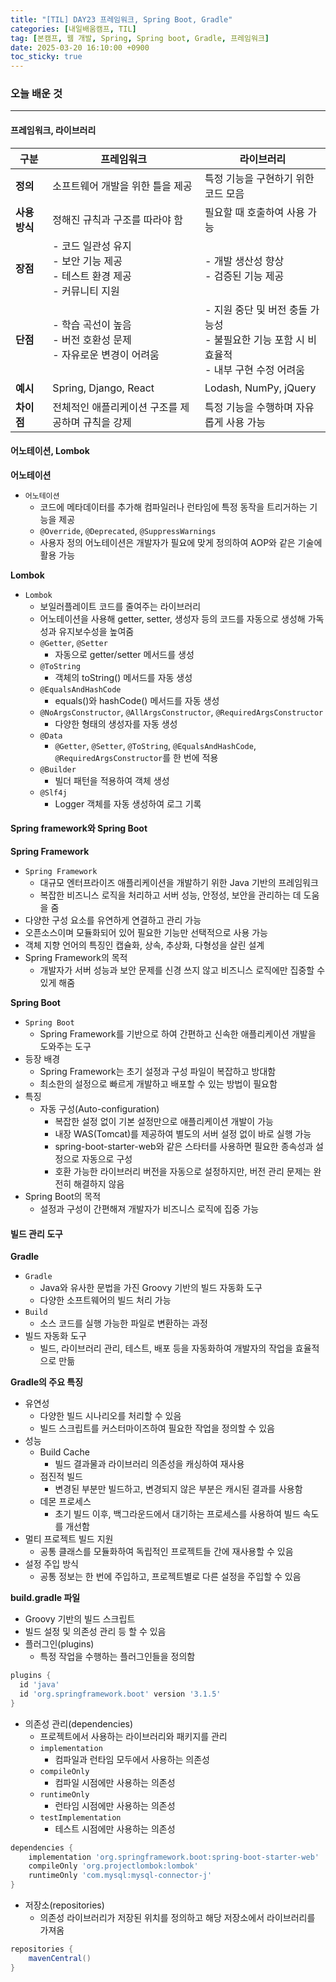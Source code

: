 ```yaml
---
title: "[TIL] DAY23 프레임워크, Spring Boot, Gradle"
categories: [내일배움캠프, TIL]
tag: [본캠프, 웹 개발, Spring, Spring boot, Gradle, 프레임워크]
date: 2025-03-20 16:10:00 +0900
toc_sticky: true
---
```

### 오늘 배운 것
***
#### 프레임워크, 라이브러리

| 구분       | 프레임워크 | 라이브러리 |
|------------|------------|------------|
| **정의**  | 소프트웨어 개발을 위한 틀을 제공 | 특정 기능을 구현하기 위한 코드 모음 |
| **사용 방식**  | 정해진 규칙과 구조를 따라야 함 | 필요할 때 호출하여 사용 가능 |
| **장점**  | - 코드 일관성 유지<br>- 보안 기능 제공<br>- 테스트 환경 제공<br>- 커뮤니티 지원 | - 개발 생산성 향상<br>- 검증된 기능 제공 |
| **단점**  | - 학습 곡선이 높음<br>- 버전 호환성 문제<br>- 자유로운 변경이 어려움 | - 지원 중단 및 버전 충돌 가능성<br>- 불필요한 기능 포함 시 비효율적<br>- 내부 구현 수정 어려움 |
| **예시**  | Spring, Django, React | Lodash, NumPy, jQuery |
| **차이점**  | 전체적인 애플리케이션 구조를 제공하며 규칙을 강제 | 특정 기능을 수행하며 자유롭게 사용 가능 |

#### 어노테이션, Lombok
**어노테이션**
- `어노테이션`
  - 코드에 메타데이터를 추가해 컴파일러나 런타임에 특정 동작을 트리거하는 기능을 제공
  - `@Override`, `@Deprecated`, `@SuppressWarnings`
  - 사용자 정의 어노테이션은 개발자가 필요에 맞게 정의하여 AOP와 같은 기술에 활용 가능

**Lombok**
- `Lombok`
  - 보일러플레이트 코드를 줄여주는 라이브러리
  - 어노테이션을 사용해 getter, setter, 생성자 등의 코드를 자동으로 생성해 가독성과 유지보수성을 높여줌
  - `@Getter`, `@Setter`
    - 자동으로 getter/setter 메서드를 생성
  - `@ToString`
    - 객체의 toString() 메서드를 자동 생성
  - `@EqualsAndHashCode`
    - equals()와 hashCode() 메서드를 자동 생성
  - `@NoArgsConstructor`, `@AllArgsConstructor`, `@RequiredArgsConstructor`
    - 다양한 형태의 생성자를 자동 생성
  - `@Data`
    - `@Getter`, `@Setter`, `@ToString`, `@EqualsAndHashCode`, `@RequiredArgsConstructor`를 한 번에 적용
  - `@Builder`
    - 빌더 패턴을 적용하여 객체 생성
  - `@Slf4j`
    - Logger 객체를 자동 생성하여 로그 기록


#### Spring framework와 Spring Boot
**Spring Framework**
- `Spring Framework`
  - 대규모 엔터프라이즈 애플리케이션을 개발하기 위한 Java 기반의 프레임워크
  - 복잡한 비즈니스 로직을 처리하고 서버 성능, 안정성, 보안을 관리하는 데 도움을 줌
- 다양한 구성 요소를 유연하게 연결하고 관리 가능
- 오픈소스이며 모듈화되어 있어 필요한 기능만 선택적으로 사용 가능
- 객체 지향 언어의 특징인 캡슐화, 상속, 추상화, 다형성을 살린 설계
- Spring Framework의 목적
  - 개발자가 서버 성능과 보안 문제를 신경 쓰지 않고 비즈니스 로직에만 집중할 수 있게 해줌

**Spring Boot**
- `Spring Boot`
  - Spring Framework를 기반으로 하여 간편하고 신속한 애플리케이션 개발을 도와주는 도구
- 등장 배경
  - Spring Framework는 초기 설정과 구성 파일이 복잡하고 방대함
  - 최소한의 설정으로 빠르게 개발하고 배포할 수 있는 방법이 필요함
- 특징
  - 자동 구성(Auto-configuration)
    - 복잡한 설정 없이 기본 설정만으로 애플리케이션 개발이 가능
    - 내장 WAS(Tomcat)를 제공하여 별도의 서버 설정 없이 바로 실행 가능
    - spring-boot-starter-web와 같은 스타터를 사용하면 필요한 종속성과 설정으로 자동으로 구성
    - 호환 가능한 라이브러리 버전을 자동으로 설정하지만, 버전 관리 문제는 완전히 해결하지 않음
- Spring Boot의 목적
  - 설정과 구성이 간편해져 개발자가 비즈니스 로직에 집중 가능

#### 빌드 관리 도구
**Gradle**
- `Gradle`
  - Java와 유사한 문법을 가진 Groovy 기반의 빌드 자동화 도구
  - 다양한 소프트웨어의 빌드 처리 가능
- `Build`
  - 소스 코드를 실행 가능한 파일로 변환하는 과정
- 빌드 자동화 도구
  - 빌드, 라이브러리 관리, 테스트, 배포 등을 자동화하여 개발자의 작업을 효율적으로 만듦

**Gradle의 주요 특징**
- 유연성
  - 다양한 빌드 시나리오를 처리할 수 있음
  - 빌드 스크립트를 커스터마이즈하여 필요한 작업을 정의할 수 있음
- 성능
  - Build Cache
    - 빌드 결과물과 라이브러리 의존성을 캐싱하여 재사용
  - 점진적 빌드
    - 변경된 부분만 빌드하고, 변경되지 않은 부분은 캐시된 결과를 사용함
  - 데몬 프로세스
    - 초기 빌드 이후, 백그라운드에서 대기하는 프로세스를 사용하여 빌드 속도를 개선함
- 멀티 프로젝트 빌드 지원
  - 공통 클래스를 모듈화하여 독립적인 프로젝트들 간에 재사용할 수 있음
- 설정 주입 방식
  - 공통 정보는 한 번에 주입하고, 프로젝트별로 다른 설정을 주입할 수 있음

**build.gradle 파일**
- Groovy 기반의 빌드 스크립트
- 빌드 설정 및 의존성 관리 등 할 수 있음
- 플러그인(plugins)
  - 특정 작업을 수행하는 플러그인들을 정의함
```groovy
plugins {
  id 'java'
  id 'org.springframework.boot' version '3.1.5'
}
```
- 의존성 관리(dependencies)
  - 프로젝트에서 사용하는 라이브러리와 패키지를 관리
  - `implementation`
    - 컴파일과 런타임 모두에서 사용하는 의존성
  - `compileOnly`
    - 컴파일 시점에만 사용하는 의존성
  - `runtimeOnly`
    - 런타임 시점에만 사용하는 의존성
  - `testImplementation`
    - 테스트 시점에만 사용하는 의존성
```groovy
dependencies {
    implementation 'org.springframework.boot:spring-boot-starter-web'
    compileOnly 'org.projectlombok:lombok'
    runtimeOnly 'com.mysql:mysql-connector-j'
}
```
- 저장소(repositories)
  - 의존성 라이브러리가 저장된 위치를 정의하고 해당 저장소에서 라이브러리를 가져옴
```groovy
repositories {
    mavenCentral()
}
```
